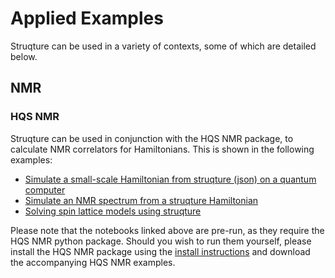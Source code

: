 # Applied Examples

Struqture can be used in a variety of contexts, some of which are detailed below. 

## NMR

### HQS NMR

Struqture can be used in conjunction with the HQS NMR package, to calculate NMR correlators for Hamiltonians. This is shown in the following examples: 

* [Simulate a small-scale Hamiltonian from struqture (json) on a quantum computer](https://github.com/HQSquantumsimulations/hqstage-examples/blob/main/hqs_spectrum_tools/10_nmr_using_struqture_and_qiskit.ipynb)
* [Simulate an NMR spectrum from a struqture Hamiltonian](https://github.com/HQSquantumsimulations/hqstage-examples/blob/main/hqs_spectrum_tools/7_spectrum_from_struqture_hamiltonian.ipynb)
* [Solving spin lattice models using struqture](https://github.com/HQSquantumsimulations/hqstage-examples/blob/main/hqs_spectrum_tools/8_spin_lattice_models.ipynb)

Please note that the notebooks linked above are pre-run, as they require the HQS NMR python package. Should you wish to run them yourself, please install the HQS NMR package using the [install instructions](https://docs.cloud.quantumsimulations.de/installation.html) and download the accompanying HQS NMR examples.
